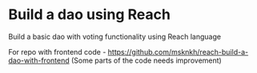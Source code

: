# Build a dao using Reach
Build a basic dao with voting functionality using Reach language

For repo with frontend code - https://github.com/msknkh/reach-build-a-dao-with-frontend (Some parts of the code needs improvement)
